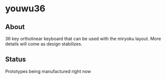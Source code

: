 # youwu36

## About
36 key ortholinear keyboard that can be used with the miryoku layout. More details will come as design stabilizes. 

## Status
Prototypes being manufactured right now